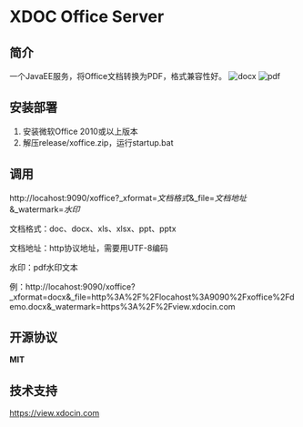 XDOC Office Server
==========================================

简介
----------------------------------------------
一个JavaEE服务，将Office文档转换为PDF，格式兼容性好。
![docx](https://raw.githubusercontent.com/myeeboy/xoffice/master/web/image/docx.png)
![pdf](https://raw.githubusercontent.com/myeeboy/xoffice/master/web/image/pdf.png)

安装部署
----------------------------------------------
1. 安装微软Office 2010或以上版本
2. 解压release/xoffice.zip，运行startup.bat

调用
----------------------------------------------
http://locahost:9090/xoffice?_xformat=*文档格式*&_file=*文档地址*&_watermark=*水印*

文档格式：doc、docx、xls、xlsx、ppt、pptx

文档地址：http协议地址，需要用UTF-8编码

水印：pdf水印文本

例：http://locahost:9090/xoffice?_xformat=docx&_file=http%3A%2F%2Flocahost%3A9090%2Fxoffice%2Fdemo.docx&_watermark=https%3A%2F%2Fview.xdocin.com

开源协议
----------------------------------------------
**MIT**

技术支持
----------------------------------------------
https://view.xdocin.com
